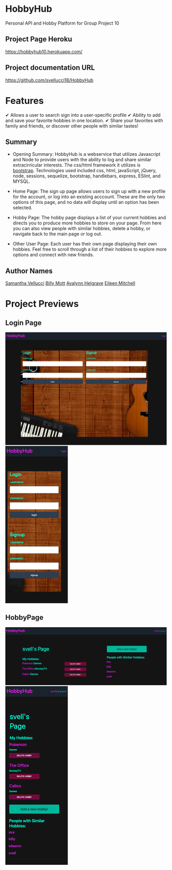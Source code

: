 # HobbyHub
Personal API and Hobby Platform for Group Project 10

## Project Page Heroku
https://hobbyhub10.herokuapp.com/

## Project documentation URL
https://github.com/svellucci18/HobbyHub

# Features
&#10004; Allows a user to search sign into a user-specific profile
&#10004; Ability to add and save your favorite hobbies in one location.
&#10004; Share your favorites with family and friends, or discover other people with similar tastes!

## Summary
- Opening Summary: HobbyHub is a webservice that utilizes Javascript and Node to provide users with the ability to log and share similar extracirricular interests. The css/html framework it utilizes is  [bootstrap](https://getbootstrap.com/docs/4.0/components/navbar/). Technologies used included css, html, javaScript, jQuery, node, sessions, sequelize, bootstrap, handlebars, express, ESlint, and MYSQL.

- Home Page: The sign up page allows users to sign up with a new profile for the account, or log into an existing acccount. These are the only two options of this page, and no data will display until an option has been selected.

- Hobby Page: The hobby page displays a list of your current hobbies and directs you to produce more hobbies to store on your page. From here you can also view people with similar hobbies, delete a hobby, or navigate back to the main page or log out. 

- Other User Page: Each user has their own page displaying their own hobbies. Feel free to scroll through a list of their hobbies to explore more options and connect with new friends.

## Author Names
[Samantha Vellucci](https://github.com/svellucci18)
[Billy Mott](https://github.com/Billygm)
[Avalynn Helgrave](https://github.com/avalynnw)
[Eileen Mitchell](https://github.com/eileenhlmitchell19)

# Project Previews
## Login Page
![Project connection](./public/images/Login.png)
![Project connection](./public/images/LoginMobile.png)

## HobbyPage
![Project connection](./public/images/HobbyPage.png)
![Project connection](./public/images/HobbyPageMobile.png)
